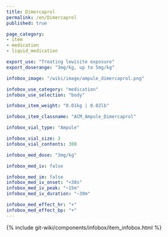 ```yaml
---
title: Dimercaprol
permalink: /en/Dimercaprol
published: true

page_category:
- item
- medication
- liquid_medication

export_use: "Treating lewisite exposure"
export_doserange: "3mg/kg, up to 5mg/kg"

infobox_image: "/wiki/image/ampule_dimercaprol.png"

infobox_use_category: "medication"
infobox_use_selection: "body"

infobox_item_weight: "0.01kg | 0.02lb"

infobox_item_classname: "ACM_Ampule_Dimercaprol"

infobox_vial_type: "Ampule"

infobox_vial_size: 3
infobox_vial_contents: 300

infobox_med_dose: "3mg/kg"

infobox_med_iv: false

infobox_med_im: false
infobox_med_iv_onset: "<30s"
infobox_med_iv_peak: "~15m"
infobox_med_iv_duration: "~30m"

infobox_med_effect_hr: "+"
infobox_med_effect_bp: "+"
---
```


{% include git-wiki/components/infobox/item_infobox.html %}